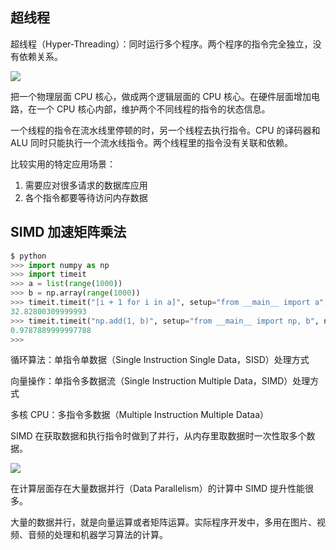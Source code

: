 ## 超线程

超线程（Hyper-Threading）：同时运行多个程序。两个程序的指令完全独立，没有依赖关系。

![](https://blog-1252173264.cos.ap-shanghai.myqcloud.com/1648287840641-2856876d-b588-48ac-ad8d-64ff8797e91b.png)

把一个物理层面 CPU 核心，做成两个逻辑层面的 CPU 核心。在硬件层面增加电路，在一个 CPU 核心内部，维护两个不同线程的指令的状态信息。

一个线程的指令在流水线里停顿的时，另一个线程去执行指令。CPU 的译码器和 ALU 同时只能执行一个流水线指令。两个线程里的指令没有关联和依赖。

比较实用的特定应用场景：

1. 需要应对很多请求的数据库应用
2. 各个指令都要等待访问内存数据

## SIMD 加速矩阵乘法

```python
$ python
>>> import numpy as np
>>> import timeit
>>> a = list(range(1000))
>>> b = np.array(range(1000))
>>> timeit.timeit("[i + 1 for i in a]", setup="from __main__ import a", number=1000000)
32.82800309999993
>>> timeit.timeit("np.add(1, b)", setup="from __main__ import np, b", number=1000000)
0.9787889999997788
>>>
```

循环算法：单指令单数据（Single Instruction Single Data，SISD）处理方式

向量操作：单指令多数据流（Single Instruction Multiple Data，SIMD）处理方式

多核 CPU：多指令多数据（Multiple Instruction Multiple Dataa）

SIMD 在获取数据和执行指令时做到了并行，从内存里取数据时一次性取多个数据。

![](https://blog-1252173264.cos.ap-shanghai.myqcloud.com/1648289240812-3109c84c-ee65-4516-89d2-00183e165113.png)

在计算层面存在大量数据并行（Data Parallelism）的计算中 SIMD 提升性能很多。

大量的数据并行，就是向量运算或者矩阵运算。实际程序开发中，多用在图片、视频、音频的处理和机器学习算法的计算。
